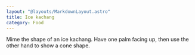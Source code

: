 ```yaml
---
layout: "@layouts/MarkdownLayout.astro"
title: Ice kachang
category: Food
---
```


Mime the shape of an ice kachang.
Have one palm facing up, then use the other hand to show a cone shape.
